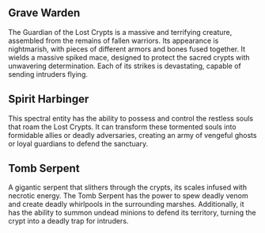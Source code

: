 ## Grave Warden  

The Guardian of the Lost Crypts is a massive and terrifying creature, assembled from the remains of fallen warriors. Its appearance is nightmarish, with pieces of different armors and bones fused together. It wields a massive spiked mace, designed to protect the sacred crypts with unwavering determination. Each of its strikes is devastating, capable of sending intruders flying.

## Spirit Harbinger

This spectral entity has the ability to possess and control the restless souls that roam the Lost Crypts. It can transform these tormented souls into formidable allies or deadly adversaries, creating an army of vengeful ghosts or loyal guardians to defend the sanctuary.

## Tomb Serpent

A gigantic serpent that slithers through the crypts, its scales infused with necrotic energy. The Tomb Serpent has the power to spew deadly venom and create deadly whirlpools in the surrounding marshes. Additionally, it has the ability to summon undead minions to defend its territory, turning the crypt into a deadly trap for intruders.
